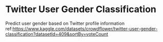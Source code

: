 # Twitter User Gender Classification
Predict user gender based on Twitter profile information <br>
ref:https://www.kaggle.com/datasets/crowdflower/twitter-user-gender-classification?datasetId=409&sortBy=voteCount